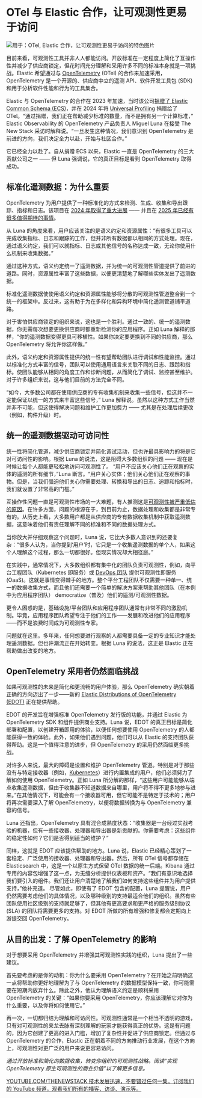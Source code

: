 # OTel 与 Elastic 合作，让可观测性更易于访问

![用于：OTel, Elastic 合作，让可观测性更易于访问的特色图片](https://cdn.thenewstack.io/media/2025/01/f74f19ca-otel-elastic-collaborate-make-observability-more-accessible-1024x576.jpg)

目前来看，可观测性工具并非人人都能访问。开放标准在一定程度上简化了互操作性并减少了供应商锁定，但花时间充分理解和采用许多不同的标准本身就是一项挑战。Elastic 希望通过与 [OpenTelemetry](https://opentelemetry.io/) (OTel) 的合作来加速采用，OpenTelemetry 是一个开源的、供应商中立的遥测 API、软件开发工具包 (SDK) 和用于分析软件性能和行为的工具集合。

Elastic 与 OpenTelemetry 的合作在 2023 年加速，当时该公司[捐赠了 Elastic Common Schema (ECS)](https://thenewstack.io/opentelemetry-and-elastic-common-standard-comes-not-too-soon/)，并在 2024 年将 [Universal Profiling](https://sdtimes.com/softwaredev/elastics-donation-of-universal-profiling-agent-to-opentelemetry-further-solidifies-profiling-as-core-telemetry-signal/) 捐赠给了 OTel。“通过捐赠，我们正在帮助减少标准的数量，而不是拥有另一个计算标准，” Elastic Observability 的 OpenTelemetry 产品负责人 Miguel Luna 在接受 The New Stack 采访时解释说。“一旦发生这种情况，我们意识到 OpenTelemetry 是前进的方向，我们决定全力以赴，开始与社区合作。”

它已经全力以赴了。自从捐赠 ECS 以来，Elastic 一直是 OpenTelemetry 的三大贡献公司之一 —— 但 Luna 强调说，它的真正目标是看到 OpenTelemetry 取得成功。

## 标准化遥测数据：为什么重要

OpenTelemetry 为用户提供了一种标准化的方式来检测、生成、收集和导出跟踪、指标和日志。该项目在 [2024 年取得了重大进展](https://thenewstack.io/why-the-latest-advances-in-opentelemetry-are-significant/) —— 并且在 [2025 年已经有很多值得期待的事情](https://thenewstack.io/observability-in-2025-opentelemetry-and-ai-to-fill-in-gaps/)。

从 Luna 的角度来看，用户应该关注的是语义约定和资源属性：“有很多工具可以完成收集指标、日志和跟踪的工作，但并非所有数据都以相同的方式处理。现在，通过语义约定，我们可以就指标、日志或其他信号的名称达成一致，无论你使用什么机制来收集数据。”

通过这种方式，语义约定统一了遥测数据，并为统一的可观测性管道提供了前进的道路。同时，资源属性丰富了这些数据，以便更清楚地了解哪些实体发出了遥测数据。

标准化遥测数据使使用语义约定和资源属性能够将分散的可观测性管道整合到一个统一的框架中。反过来，这有助于为在多样化和异构环境中简化遥测管道铺平道路。

对于害怕供应商锁定的组织来说，这也是一个胜利。通过一致的、统一的遥测数据，你无需每次想要更换供应商时都重新检测你的应用程序。正如 Luna 解释的那样，“你的遥测数据变得更具可移植性。如果你决定要更换到不同的供应商，那么 OpenTelemetry 将允许你这样做。”

此外，语义约定和资源属性提供的统一性有望帮助团队进行调试和性能监控。通过以标准化方式丰富的信号，团队可以使用通用语言来关联不同的日志、跟踪和指标。使团队能够从相同的角度工作和诊断问题，从而简化了调试、监控甚至维护。对于许多组织来说，这与他们目前的方法完全不同。

“如今，大多数公司都在使用供应商的专有收集机制来收集一些信号，但这并不一定能保证以统一的方式来丰富这些信号，” Luna 解释说。虽然以这种方式工作当然并非不可能，但这使得解决问题和维护工作更加费力 —— 尤其是在处理后续更改（例如，构件升级）时。

## 统一的遥测数据驱动可访问性

统一性将简化管道，减少供应商锁定并简化调试活动，但也许最具影响力的将是它对可访问性的影响。根据 Luna 的说法，这是阻碍大多数组织的问题 —— 现在是时候让每个人都能更轻松地访问可观测性了。
“用户不应该关心他们正在观察的实体的遥测的所有细节，”Luna 断言。“用户关心实体；他们关心他们正在观察的事物。但是，当我们强迫他们关心你需要处理、转换和导出的日志、追踪和指标时，我们就设置了非常高的门槛。”

互操作性问题一直是可观测性市场的一大难题，有人推测这是[可观测性被严重低估的原因](https://thenewstack.io/the-looming-crisis-in-the-data-observability-market/)。在许多方面，问题的根源在于，到目前为止，数据处理和收集都是非常专有的。从历史上看，大多数用户都是从供应商的专有数据收集机制中获取遥测数据，这意味着他们有责任理解不同的标准和不同的数据处理方式。

当你放大并仔细观察这个问题时，Luna 说，它比大多数人意识到的还要复杂：“很多人认为，当你提到‘用户’时，它只是一个收集遥测数据的单个人，如果这个人理解这个过程，那么一切都很好。但现实情况却大相径庭。”

在实践中，通常情况下，大多数组织都有集中化的团队负责可观测性，例如，向平台工程团队（Kubernetes 即服务）或 [DevOps 团队](https://roadmap.sh/devops) 提供可观测性即服务 (OaaS)。这就是事情变得棘手的地方。整个平台工程团队不仅需要一种单一、统一的数据收集方式，而且他们还需要一个简单的解决方案来帮助其他团队（在本例中为应用程序团队） democratize（普及）他们的遥测/可观测性数据。

更令人困惑的是，基础设施/平台团队和应用程序团队通常有非常不同的激励机制。毕竟，应用程序团队希望专注于他们的工作——发展和改进他们的应用程序——而不是浪费时间成为可观测性专家。

问题就在这里。多年来，任何想要进行观察的人都需要具备一定的专业知识才能处理遥测数据。但也许潮流正在开始转变。根据 Luna 的说法，这正是 Elastic 正在帮助做出改变的地方。

## OpenTelemetry 采用者仍然面临挑战

如果可观测性的未来是简化和更流畅的用户体验，那么 OpenTelemetry 确实朝着正确的方向迈出了一步——新的 [Elastic Distributions of OpenTelemetry (EDOT)](https://www.elastic.co/observability-labs/blog/elastic-distributions-opentelemetry) 正在提供帮助。

EDOT 的开发旨在增强标准 OpenTelemetry 发行版的功能，并通过 Elastic 为 OpenTelemetry SDK 和组件提供商业支持。Luna 说，EDOT 的真正目标是简化部署和配置，以创建开箱即用的体验，以便任何想要使用 OpenTelemetry 的人都能获得一致的体验。此外，如果他们遇到问题，他们可以从 Elastic 的支持团队获得帮助。这是一个值得注意的进步，但 OpenTelemetry 的采用仍然面临更多挑战。

对许多人来说，最大的障碍是设置和维护 OpenTelemetry 管道。特别是对于那些没有与特定接收器（例如，[Kubernetes](https://roadmap.sh/kubernetes)）进行内置集成的用户，他们必须努力了解如何使用 OpenTelemetry。正如 Luna 所分解的那样，“这些用户可能能够从端点收集遥测数据，但由于收集器不知道数据来自哪里，用户将不得不更多地参与进来。”在其他情况下，可能会有一个接收器可用，但它可能不是特定于技术的；用户将再次需要深入了解 OpenTelemetry，以便将数据转换为与 OpenTelemetry 兼容的信号。

Luna 还指出，OpenTelemetry 具有混合成熟度状态：“收集器是一台经过实战考验的机器，但有一些接收器、处理器和导出器是新贡献的。你需要考虑：这些组件的稳定性如何？它们是否得到适当的维护？”

同样，这就是 EDOT 应该提供帮助的地方。Luna 说，Elastic 已经精心策划了一套稳定、广泛使用的接收器、处理器和导出器。然后，所有 OTel 信号都存储在 Elasticsearch 中，这是一个以原生方式保留 OTel 数据的统一后端。Kibana 通过专用的内容包增强了这一点，为无缝分析提供仪表板和资产。“我们有意识地选择我们要引入的组件。我们还让用户清楚地了解我们如何支持这些组件并为用户提供支持，”他补充道。
尽管如此，即使有了 EDOT 包含的配置，Luna 提醒说，用户仍然需要考虑他们的具体情况，以及哪种级别的支持最适合他们的组织。虽然有些团队使用社区级别的支持就足够了，但其他有更高要求和更严格的服务级别协议 (SLA) 的团队将需要更多的支持。对 EDOT 所做的所有增强和修复都会定期向上游提交回 OpenTelemetry。

## 从目的出发：了解 OpenTelemetry 的影响

对于想要采用 OpenTelemetry 并增强其可观测性实践的组织，Luna 提出了一些建议。

首先要考虑的是你的动机：你为什么要采用 OpenTelemetry？在开始之前明确这一点将帮助你更好地理解为了与 OpenTelemetry 的数据模型保持一致，你可能需要在短期内放弃什么。除此之外，他认为理解语义约定是顺利采用 OpenTelemetry 的关键：“如果你要采用 OpenTelemetry，你应该理解它对你为什么重要，以及你将如何使用它。”

再一次，一切都归结为理解和可访问性。可观测性通常是一个相当不透明的游戏，只有对可观测性的来龙去脉有深刻理解的玩家才能获得真正的优势。这是有问题的，因为它创建了更高的进入门槛，增加了复杂性并促进了供应商锁定。但通过与 OpenTelemetry 的合作，Elastic 正在朝着不同的方向推动行业发展，在这个方向上，可观测性对更广泛的用户来说更容易访问。

*通过开放标准和简化的数据收集，转变你组织的可观测性战略。阅读“实现 OpenTelemetry 原生可观测性的商业价值”以了解更多信息。*

[
YOUTUBE.COM/THENEWSTACK
技术发展迅速，不要错过任何一集。订阅我们的 YouTube 频道，观看我们所有的播客、访谈、演示等。
](https://youtube.com/thenewstack?sub_confirmation=1)